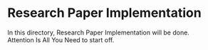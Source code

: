 # Research Paper Implementation

In this directory, Research Paper Implementation will be done.<br>
Attention Is All You Need to start off.

